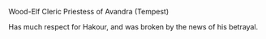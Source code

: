 Wood-Elf Cleric
Priestess of Avandra (Tempest)

Has much respect for Hakour, and was broken by the news of his betrayal.